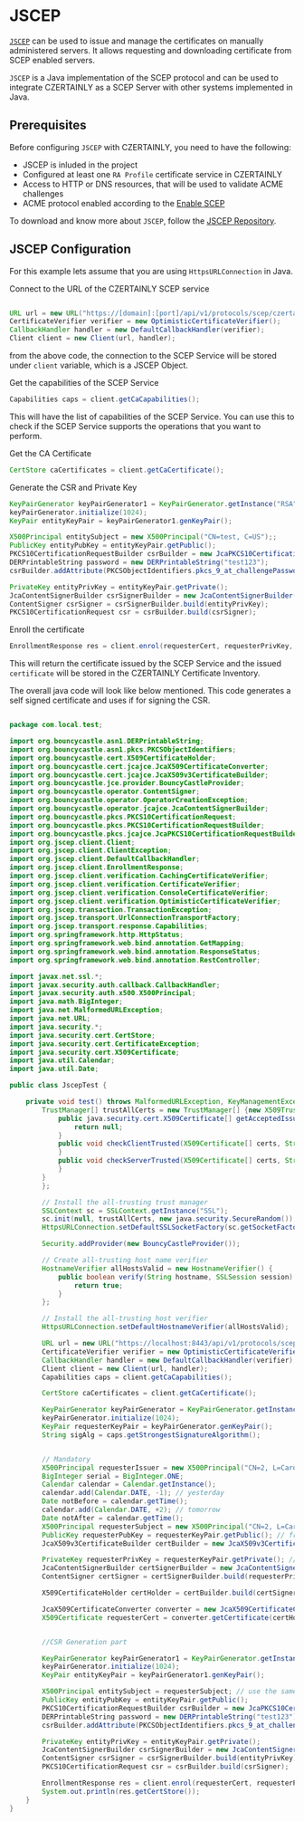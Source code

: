 # JSCEP

[`JSCEP`](https://github.com/jscep/jscep) can be used to issue and manage the certificates on manually administered servers. It allows requesting and downloading certificate from SCEP enabled servers.

`JSCEP` is a Java implementation of the SCEP protocol and can be used to integrate CZERTAINLY as a SCEP Server with other systems implemented in Java.

## Prerequisites

Before configuring `JSCEP` with CZERTAINLY, you need to have the following:
- JSCEP is inluded in the project
- Configured at least one `RA Profile` certificate service in CZERTAINLY
- Access to HTTP or DNS resources, that will be used to validate ACME challenges
- ACME protocol enabled according to the [Enable SCEP](enable-scep)

To download and know more about `JSCEP`, follow the [JSCEP Repository](https://github.com/jscep/jscep).

## JSCEP Configuration

For this example lets assume that you are using `HttpsURLConnection` in Java.

Connect to the URL of the CZERTAINLY SCEP service

```java

URL url = new URL("https://[domain]:[port]/api/v1/protocols/scep/czertainly/pkiclient.exe");
CertificateVerifier verifier = new OptimisticCertificateVerifier();
CallbackHandler handler = new DefaultCallbackHandler(verifier);
Client client = new Client(url, handler);
```

from the above code, the connection to the SCEP Service will be stored under `client` variable, which is a JSCEP Object.

Get the capabilities of the SCEP Service

```java
Capabilities caps = client.getCaCapabilities();
```

This will have the list of capabilities of the SCEP Service. You can use this to check if the SCEP Service supports the operations that you want to perform.

Get the CA Certificate

```java
CertStore caCertificates = client.getCaCertificate();
```

Generate the CSR and Private Key

```java
KeyPairGenerator keyPairGenerator1 = KeyPairGenerator.getInstance("RSA");
keyPairGenerator.initialize(1024);
KeyPair entityKeyPair = keyPairGenerator1.genKeyPair();

X500Principal entitySubject = new X500Principal("CN=test, C=US");; 
PublicKey entityPubKey = entityKeyPair.getPublic();
PKCS10CertificationRequestBuilder csrBuilder = new JcaPKCS10CertificationRequestBuilder(entitySubject, entityPubKey);
DERPrintableString password = new DERPrintableString("test123");
csrBuilder.addAttribute(PKCSObjectIdentifiers.pkcs_9_at_challengePassword, password);

PrivateKey entityPrivKey = entityKeyPair.getPrivate();
JcaContentSignerBuilder csrSignerBuilder = new JcaContentSignerBuilder("SHA1withRSA");
ContentSigner csrSigner = csrSignerBuilder.build(entityPrivKey);
PKCS10CertificationRequest csr = csrBuilder.build(csrSigner);
```

Enroll the certificate

```java
EnrollmentResponse res = client.enrol(requesterCert, requesterPrivKey, csr);
```

This will return the certificate issued by the SCEP Service and the issued `certificate` will be stored in the CZERTAINLY Certificate Inventory.


The overall java code will look like below mentioned. This code generates a self signed certificate and uses if for signing the CSR.

```java

package com.local.test;

import org.bouncycastle.asn1.DERPrintableString;
import org.bouncycastle.asn1.pkcs.PKCSObjectIdentifiers;
import org.bouncycastle.cert.X509CertificateHolder;
import org.bouncycastle.cert.jcajce.JcaX509CertificateConverter;
import org.bouncycastle.cert.jcajce.JcaX509v3CertificateBuilder;
import org.bouncycastle.jce.provider.BouncyCastleProvider;
import org.bouncycastle.operator.ContentSigner;
import org.bouncycastle.operator.OperatorCreationException;
import org.bouncycastle.operator.jcajce.JcaContentSignerBuilder;
import org.bouncycastle.pkcs.PKCS10CertificationRequest;
import org.bouncycastle.pkcs.PKCS10CertificationRequestBuilder;
import org.bouncycastle.pkcs.jcajce.JcaPKCS10CertificationRequestBuilder;
import org.jscep.client.Client;
import org.jscep.client.ClientException;
import org.jscep.client.DefaultCallbackHandler;
import org.jscep.client.EnrollmentResponse;
import org.jscep.client.verification.CachingCertificateVerifier;
import org.jscep.client.verification.CertificateVerifier;
import org.jscep.client.verification.ConsoleCertificateVerifier;
import org.jscep.client.verification.OptimisticCertificateVerifier;
import org.jscep.transaction.TransactionException;
import org.jscep.transport.UrlConnectionTransportFactory;
import org.jscep.transport.response.Capabilities;
import org.springframework.http.HttpStatus;
import org.springframework.web.bind.annotation.GetMapping;
import org.springframework.web.bind.annotation.ResponseStatus;
import org.springframework.web.bind.annotation.RestController;

import javax.net.ssl.*;
import javax.security.auth.callback.CallbackHandler;
import javax.security.auth.x500.X500Principal;
import java.math.BigInteger;
import java.net.MalformedURLException;
import java.net.URL;
import java.security.*;
import java.security.cert.CertStore;
import java.security.cert.CertificateException;
import java.security.cert.X509Certificate;
import java.util.Calendar;
import java.util.Date;

public class JscepTest {

    private void test() throws MalformedURLException, KeyManagementException, NoSuchAlgorithmException, OperatorCreationException, CertificateException, TransactionException, ClientException {
        TrustManager[] trustAllCerts = new TrustManager[] {new X509TrustManager() {
            public java.security.cert.X509Certificate[] getAcceptedIssuers() {
                return null;
            }
            public void checkClientTrusted(X509Certificate[] certs, String authType) {
            }
            public void checkServerTrusted(X509Certificate[] certs, String authType) {
            }
        }
        };

        // Install the all-trusting trust manager
        SSLContext sc = SSLContext.getInstance("SSL");
        sc.init(null, trustAllCerts, new java.security.SecureRandom());
        HttpsURLConnection.setDefaultSSLSocketFactory(sc.getSocketFactory());

        Security.addProvider(new BouncyCastleProvider());

        // Create all-trusting host name verifier
        HostnameVerifier allHostsValid = new HostnameVerifier() {
            public boolean verify(String hostname, SSLSession session) {
                return true;
            }
        };

        // Install the all-trusting host verifier
        HttpsURLConnection.setDefaultHostnameVerifier(allHostsValid);

        URL url = new URL("https://localhost:8443/api/v1/protocols/scep/scepProfile2/pkiclient.exe");
        CertificateVerifier verifier = new OptimisticCertificateVerifier();
        CallbackHandler handler = new DefaultCallbackHandler(verifier);
        Client client = new Client(url, handler);
        Capabilities caps = client.getCaCapabilities();

        CertStore caCertificates = client.getCaCertificate();

        KeyPairGenerator keyPairGenerator = KeyPairGenerator.getInstance("EC");
        keyPairGenerator.initialize(1024);
        KeyPair requesterKeyPair = keyPairGenerator.genKeyPair();
        String sigAlg = caps.getStrongestSignatureAlgorithm();


        // Mandatory
        X500Principal requesterIssuer = new X500Principal("CN=2, L=Cardiff, ST=WLS, C=IN");
        BigInteger serial = BigInteger.ONE;
        Calendar calendar = Calendar.getInstance();
        calendar.add(Calendar.DATE, -1); // yesterday
        Date notBefore = calendar.getTime();
        calendar.add(Calendar.DATE, +2); // tomorrow
        Date notAfter = calendar.getTime();
        X500Principal requesterSubject = new X500Principal("CN=2, L=Cardiff, ST=WLS, C=IN"); // doesn't need to be the same as issuer
        PublicKey requesterPubKey = requesterKeyPair.getPublic(); // from generated key pair
        JcaX509v3CertificateBuilder certBuilder = new JcaX509v3CertificateBuilder(requesterIssuer, serial, notBefore, notAfter, requesterSubject, requesterPubKey);

        PrivateKey requesterPrivKey = requesterKeyPair.getPrivate(); // from generated key pair
        JcaContentSignerBuilder certSignerBuilder = new JcaContentSignerBuilder(sigAlg); // from above
        ContentSigner certSigner = certSignerBuilder.build(requesterPrivKey);

        X509CertificateHolder certHolder = certBuilder.build(certSigner);

        JcaX509CertificateConverter converter = new JcaX509CertificateConverter();
        X509Certificate requesterCert = converter.getCertificate(certHolder);


        //CSR Generation part

        KeyPairGenerator keyPairGenerator1 = KeyPairGenerator.getInstance("RSA");
        keyPairGenerator.initialize(1024);
        KeyPair entityKeyPair = keyPairGenerator1.genKeyPair();

        X500Principal entitySubject = requesterSubject; // use the same subject as the self-signed certificate
        PublicKey entityPubKey = entityKeyPair.getPublic();
        PKCS10CertificationRequestBuilder csrBuilder = new JcaPKCS10CertificationRequestBuilder(entitySubject, entityPubKey);
        DERPrintableString password = new DERPrintableString("test123");
        csrBuilder.addAttribute(PKCSObjectIdentifiers.pkcs_9_at_challengePassword, password);

        PrivateKey entityPrivKey = entityKeyPair.getPrivate();
        JcaContentSignerBuilder csrSignerBuilder = new JcaContentSignerBuilder("SHA1withRSA");
        ContentSigner csrSigner = csrSignerBuilder.build(entityPrivKey);
        PKCS10CertificationRequest csr = csrBuilder.build(csrSigner);

        EnrollmentResponse res = client.enrol(requesterCert, requesterPrivKey, csr);
        System.out.println(res.getCertStore());
    }
}

```